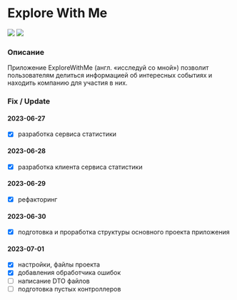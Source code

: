 # Explore With Me

![](https://img.shields.io/github/languages/count/zg-devj/java-explore-with-me)
![](https://img.shields.io/github/languages/code-size/zg-devj/java-explore-with-me)

### Описание
Приложение ExploreWithMe (англ. «исследуй со мной») позволит пользователям делиться информацией об интересных событиях и находить компанию для участия в них.

### Fix / Update

#### 2023-06-27
- [x] разработка сервиса статистики
#### 2023-06-28
- [x] разработка клиента сервиса статистики
#### 2023-06-29
- [x] рефакторинг
#### 2023-06-30
- [x] подготовка и проработка структуры основного проекта приложения
#### 2023-07-01
- [x] настройки, файлы проекта
- [x] добавления обработчика ошибок
- [ ] написание DTO файлов
- [ ] подготовка пустых контроллеров
